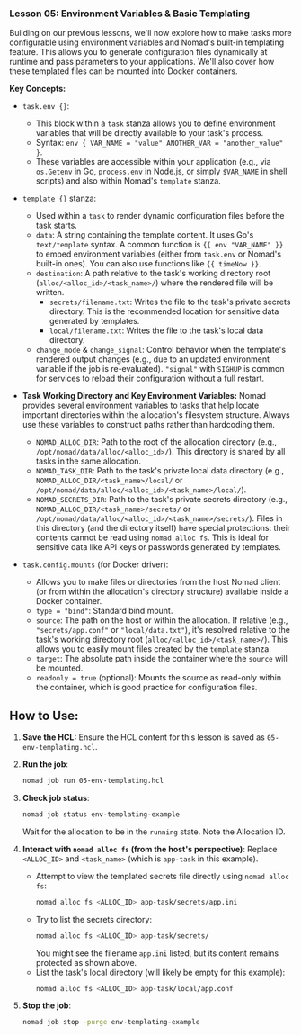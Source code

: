 ### Lesson 05: Environment Variables & Basic Templating

Building on our previous lessons, we'll now explore how to make tasks more configurable using environment variables and Nomad's built-in templating feature. This allows you to generate configuration files dynamically at runtime and pass parameters to your applications. We'll also cover how these templated files can be mounted into Docker containers.

**Key Concepts:**

*   `task.env {}`:
    *   This block within a `task` stanza allows you to define environment variables that will be directly available to your task's process.
    *   Syntax: `env { VAR_NAME = "value" ANOTHER_VAR = "another_value" }`.
    *   These variables are accessible within your application (e.g., via `os.Getenv` in Go, `process.env` in Node.js, or simply `$VAR_NAME` in shell scripts) and also within Nomad's `template` stanza.

*   `template {}` stanza:
    *   Used within a `task` to render dynamic configuration files before the task starts.
    *   `data`: A string containing the template content. It uses Go's `text/template` syntax. A common function is `{{ env "VAR_NAME" }}` to embed environment variables (either from `task.env` or Nomad's built-in ones). You can also use functions like `{{ timeNow }}`.
    *   `destination`: A path relative to the task's working directory root (`alloc/<alloc_id>/<task_name>/`) where the rendered file will be written.
        *   `secrets/filename.txt`: Writes the file to the task's private secrets directory. This is the recommended location for sensitive data generated by templates.
        *   `local/filename.txt`: Writes the file to the task's local data directory.
    *   `change_mode` & `change_signal`: Control behavior when the template's rendered output changes (e.g., due to an updated environment variable if the job is re-evaluated). `"signal"` with `SIGHUP` is common for services to reload their configuration without a full restart.

*   **Task Working Directory and Key Environment Variables:**
    Nomad provides several environment variables to tasks that help locate important directories within the allocation's filesystem structure. Always use these variables to construct paths rather than hardcoding them.
    *   `NOMAD_ALLOC_DIR`: Path to the root of the allocation directory (e.g., `/opt/nomad/data/alloc/<alloc_id>/`). This directory is shared by all tasks in the same allocation.
    *   `NOMAD_TASK_DIR`: Path to the task's private local data directory (e.g., `NOMAD_ALLOC_DIR/<task_name>/local/` or `/opt/nomad/data/alloc/<alloc_id>/<task_name>/local/`).
    *   `NOMAD_SECRETS_DIR`: Path to the task's private secrets directory (e.g., `NOMAD_ALLOC_DIR/<task_name>/secrets/` or `/opt/nomad/data/alloc/<alloc_id>/<task_name>/secrets/`). Files in this directory (and the directory itself) have special protections: their contents cannot be read using `nomad alloc fs`. This is ideal for sensitive data like API keys or passwords generated by templates.

*   `task.config.mounts` (for Docker driver):
    *   Allows you to make files or directories from the host Nomad client (or from within the allocation's directory structure) available inside a Docker container.
    *   `type = "bind"`: Standard bind mount.
    *   `source`: The path on the host or within the allocation. If relative (e.g., `"secrets/app.conf"` or `"local/data.txt"`), it's resolved relative to the task's working directory root (`alloc/<alloc_id>/<task_name>/`). This allows you to easily mount files created by the `template` stanza.
    *   `target`: The absolute path inside the container where the `source` will be mounted.
    *   `readonly = true` (optional): Mounts the source as read-only within the container, which is good practice for configuration files.

## How to Use:

1.  **Save the HCL:**
    Ensure the HCL content for this lesson is saved as `05-env-templating.hcl`.

2.  **Run the job**:
    ```bash
    nomad job run 05-env-templating.hcl
    ```

3.  **Check job status**:
    ```bash
    nomad job status env-templating-example
    ```
    Wait for the allocation to be in the `running` state. Note the Allocation ID.


4.  **Interact with `nomad alloc fs` (from the host's perspective)**:
    Replace `<ALLOC_ID>` and `<task_name>` (which is `app-task` in this example).
    *   Attempt to view the templated secrets file directly using `nomad alloc fs`:
        ```bash
        nomad alloc fs <ALLOC_ID> app-task/secrets/app.ini
        ```
    *   Try to list the secrets directory:
        ```bash
        nomad alloc fs <ALLOC_ID> app-task/secrets/
        ```
        You might see the filename `app.ini` listed, but its content remains protected as shown above.
    *   List the task's local directory (will likely be empty for this example):
        ```bash
        nomad alloc fs <ALLOC_ID> app-task/local/app.conf
        ```

7.  **Stop the job**:
    ```bash
    nomad job stop -purge env-templating-example
    ```
